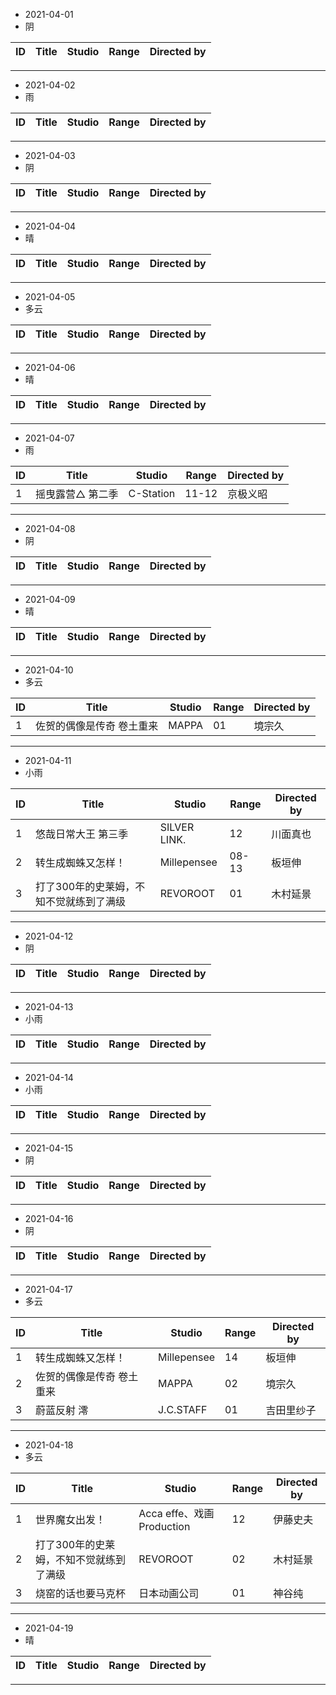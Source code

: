 - 2021-04-01
- 阴

ID|Title|Studio|Range|Directed by
---|---|---|---|---

> 
---
- 2021-04-02
- 雨

ID|Title|Studio|Range|Directed by
---|---|---|---|---

> 
---
- 2021-04-03
- 阴

ID|Title|Studio|Range|Directed by
---|---|---|---|---

> 
---
- 2021-04-04
- 晴

ID|Title|Studio|Range|Directed by
---|---|---|---|---

> 
---
- 2021-04-05
- 多云

ID|Title|Studio|Range|Directed by
---|---|---|---|---

> 
---
- 2021-04-06
- 晴

ID|Title|Studio|Range|Directed by
---|---|---|---|---

> 
---
- 2021-04-07
- 雨

ID|Title|Studio|Range|Directed by
---|---|---|---|---
1|摇曳露营△ 第二季|C-Station|11-12|京极义昭

> 
---
- 2021-04-08
- 阴

ID|Title|Studio|Range|Directed by
---|---|---|---|---

> 
---
- 2021-04-09
- 晴

ID|Title|Studio|Range|Directed by
---|---|---|---|---

> 
---
- 2021-04-10
- 多云

ID|Title|Studio|Range|Directed by
---|---|---|---|---
1|佐贺的偶像是传奇 卷土重来|MAPPA|01|境宗久

> 
---
- 2021-04-11
- 小雨

ID|Title|Studio|Range|Directed by
---|---|---|---|---
1|悠哉日常大王 第三季|SILVER LINK.|12|川面真也
2|转生成蜘蛛又怎样！|Millepensee|08-13|板垣伸
3|打了300年的史莱姆，不知不觉就练到了满级|REVOROOT|01|木村延景


> 
---
- 2021-04-12
- 阴

ID|Title|Studio|Range|Directed by
---|---|---|---|---

> 
---
- 2021-04-13
- 小雨

ID|Title|Studio|Range|Directed by
---|---|---|---|---

> 
---
- 2021-04-14
- 小雨

ID|Title|Studio|Range|Directed by
---|---|---|---|---

> 
---
- 2021-04-15
- 阴

ID|Title|Studio|Range|Directed by
---|---|---|---|---

> 
---
- 2021-04-16
- 阴

ID|Title|Studio|Range|Directed by
---|---|---|---|---

> 
---
- 2021-04-17
- 多云

ID|Title|Studio|Range|Directed by
---|---|---|---|---
1|转生成蜘蛛又怎样！|Millepensee|14|板垣伸
2|佐贺的偶像是传奇 卷土重来|MAPPA|02|境宗久
3|蔚蓝反射 澪|J.C.STAFF‎|01|吉田里纱子

> 
---
- 2021-04-18
- 多云

ID|Title|Studio|Range|Directed by
---|---|---|---|---
1|世界魔女出发！|Acca effe、戏画Production|12|伊藤史夫
2|打了300年的史莱姆，不知不觉就练到了满级|REVOROOT|02|木村延景
3|烧窑的话也要马克杯 |日本动画公司|01|神谷纯

> 
---
- 2021-04-19
- 晴

ID|Title|Studio|Range|Directed by
---|---|---|---|---

> 
---
